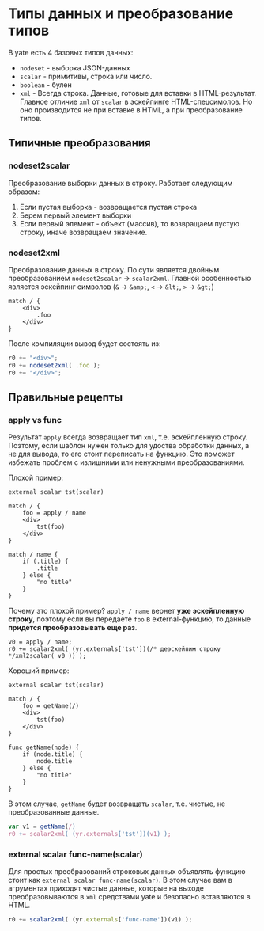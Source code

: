 # Типы данных и преобразование типов

В yate есть 4 базовых типов данных:
  * `nodeset` - выборка JSON-данных
  * `scalar` - примитивы, строка или число.
  * `boolean` - булен
  * `xml` - Всегда строка. Данные, готовые для вставки в HTML-результат. Главное отличие `xml` от `scalar` в эскейпинге HTML-спецсимолов. Но оно производится не при вставке в HTML, а при преобразование типов.

## Типичные преобразования

### nodeset2scalar
Преобразование выборки данных в строку.
Работает следующим образом:
  1. Если пустая выборка - возвращается пустая строка
  2. Берем первый элемент выборки
  3. Если первый элемент - объект (массив), то возвращаем пустую строку, иначе возвращаем значение.

### nodeset2xml
Преобразование данных в строку. По сути является двойным преобразованием `nodeset2scalar` -> `scalar2xml`.
Главной особенностью является эскейпинг символов (`&` -> `&amp;`, `<` -> `&lt;`, `>` -> `&gt;`)
```
match / {
    <div>
        .foo
    </div>
}
```

После компиляции вывод будет состоять из:
```js
r0 += "<div>";
r0 += nodeset2xml( .foo );
r0 += "</div>";
```

## Правильные рецепты

### apply vs func

Результат `apply` всегда возвращает тип `xml`, т.е. эскейпленную строку.
Поэтому, если шаблон нужен только для удоства обработки данных, а не для вывода, то его стоит переписать на функцию.
Это поможет избежать проблем с излишними или ненужными преобразованиями.

Плохой пример:
```
external scalar tst(scalar)

match / {
    foo = apply / name
    <div>
        tst(foo)
    </div>
}

match / name {
    if (.title) {
        .title
    } else {
        "no title"
    }
}

```

Почему это плохой пример?
`apply / name` вернет **уже эскейпленную строку**, поэтому если вы передаете `foo` в external-функцию, то данные **придется преобразовывать еще раз**.
```
v0 = apply / name;
r0 += scalar2xml( (yr.externals['tst'])(/* деэскейпим строку */xml2scalar( v0 )) );
```


Хороший пример:
```
external scalar tst(scalar)

match / {
    foo = getName(/)
    <div>
        tst(foo)
    </div>
}

func getName(node) {
    if (node.title) {
        node.title
    } else {
        "no title"
    }
}
```

В этом случае, `getName` будет возвращать `scalar`, т.е. чистые, не преобразованные данные.
```js
var v1 = getName(/)
r0 += scalar2xml( (yr.externals['tst'])(v1) );
```

### external scalar func-name(scalar)

Для простых преобразований строковых данных объявлять функцию стоит как `external scalar func-name(scalar)`.
В этом случае вам в агрументах приходят чистые данные, которые на выходе преобразовываются в `xml` средствами yate и безопасно вставляются в HTML.

```js
r0 += scalar2xml( (yr.externals['func-name'])(v1) );
```
